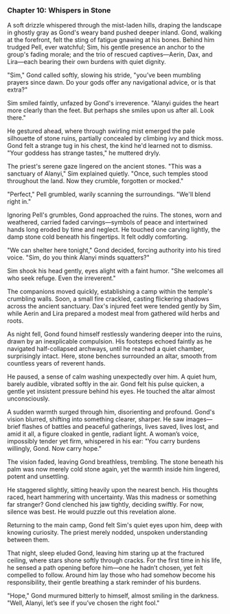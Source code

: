 ### Chapter 10: Whispers in Stone

A soft drizzle whispered through the mist-laden hills, draping the landscape in ghostly gray as Gond's weary band pushed deeper inland. Gond, walking at the forefront, felt the sting of fatigue gnawing at his bones. Behind him trudged Pell, ever watchful; Sim, his gentle presence an anchor to the group's fading morale; and the trio of rescued captives—Aerin, Dax, and Lira—each bearing their own burdens with quiet dignity.

"Sim," Gond called softly, slowing his stride, "you’ve been mumbling prayers since dawn. Do your gods offer any navigational advice, or is that extra?"

Sim smiled faintly, unfazed by Gond's irreverence. "Alanyi guides the heart more clearly than the feet. But perhaps she smiles upon us after all. Look there."

He gestured ahead, where through swirling mist emerged the pale silhouette of stone ruins, partially concealed by climbing ivy and thick moss. Gond felt a strange tug in his chest, the kind he'd learned not to dismiss. "Your goddess has strange tastes," he muttered dryly.

The priest's serene gaze lingered on the ancient stones. "This was a sanctuary of Alanyi," Sim explained quietly. "Once, such temples stood throughout the land. Now they crumble, forgotten or mocked."

"Perfect," Pell grumbled, warily scanning the surroundings. "We'll blend right in."

Ignoring Pell's grumbles, Gond approached the ruins. The stones, worn and weathered, carried faded carvings—symbols of peace and intertwined hands long eroded by time and neglect. He touched one carving lightly, the damp stone cold beneath his fingertips. It felt oddly comforting.

"We can shelter here tonight," Gond decided, forcing authority into his tired voice. "Sim, do you think Alanyi minds squatters?"

Sim shook his head gently, eyes alight with a faint humor. "She welcomes all who seek refuge. Even the irreverent."

The companions moved quickly, establishing a camp within the temple's crumbling walls. Soon, a small fire crackled, casting flickering shadows across the ancient sanctuary. Dax's injured feet were tended gently by Sim, while Aerin and Lira prepared a modest meal from gathered wild herbs and roots.

As night fell, Gond found himself restlessly wandering deeper into the ruins, drawn by an inexplicable compulsion. His footsteps echoed faintly as he navigated half-collapsed archways, until he reached a quiet chamber, surprisingly intact. Here, stone benches surrounded an altar, smooth from countless years of reverent hands.

He paused, a sense of calm washing unexpectedly over him. A quiet hum, barely audible, vibrated softly in the air. Gond felt his pulse quicken, a gentle yet insistent pressure behind his eyes. He touched the altar almost unconsciously.

A sudden warmth surged through him, disorienting and profound. Gond's vision blurred, shifting into something clearer, sharper. He saw images—brief flashes of battles and peaceful gatherings, lives saved, lives lost, and amid it all, a figure cloaked in gentle, radiant light. A woman’s voice, impossibly tender yet firm, whispered in his ear: "You carry burdens willingly, Gond. Now carry hope."

The vision faded, leaving Gond breathless, trembling. The stone beneath his palm was now merely cold stone again, yet the warmth inside him lingered, potent and unsettling.

He staggered slightly, sitting heavily upon the nearest bench. His thoughts raced, heart hammering with uncertainty. Was this madness or something far stranger? Gond clenched his jaw tightly, deciding swiftly. For now, silence was best. He would puzzle out this revelation alone.

Returning to the main camp, Gond felt Sim's quiet eyes upon him, deep with knowing curiosity. The priest merely nodded, unspoken understanding between them.

That night, sleep eluded Gond, leaving him staring up at the fractured ceiling, where stars shone softly through cracks. For the first time in his life, he sensed a path opening before him—one he hadn’t chosen, yet felt compelled to follow. Around him lay those who had somehow become his responsibility, their gentle breathing a stark reminder of his burdens.

"Hope," Gond murmured bitterly to himself, almost smiling in the darkness. "Well, Alanyi, let’s see if you’ve chosen the right fool."
